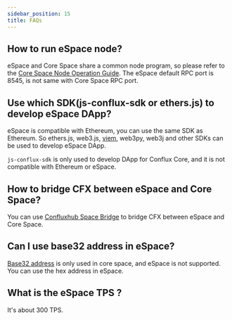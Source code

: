 ```yaml
---
sidebar_position: 15
title: FAQs
---
```


## How to run eSpace node?

eSpace and Core Space share a common node program, so please refer to the [Core Space Node Operation Guide](/docs/category/run-a-node). The eSpace default RPC port is 8545, is not same with Core Space RPC port.

## Use which SDK(js-conflux-sdk or ethers.js) to develop eSpace DApp?

eSpace is compatible with Ethereum, you can use the same SDK as Ethereum. So ethers.js, web3.js, [viem](https://viem.sh/), web3py, web3j and other SDKs can be used to develop eSpace DApp.

`js-conflux-sdk` is only used to develop DApp for Conflux Core, and it is not compatible with Ethereum or eSpace.

## How to bridge CFX between eSpace and Core Space?

You can use [Confluxhub Space Bridge](https://confluxhub.io/espace-bridge/cross-space) to bridge CFX between eSpace and Core Space.

## Can I use base32 address in eSpace?

[Base32 address](../core/learn/core-space-basics/addresses.md) is only used in core space, and eSpace is not supported. You can use the hex address in eSpace.

## What is the eSpace TPS ?

It's about 300 TPS.